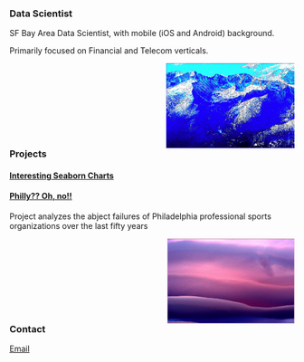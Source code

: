 ### Data Scientist

SF Bay Area Data Scientist, with mobile (iOS and Android) background.

Primarily focused on Financial and Telecom verticals.

<img style="float: right" src="15.PNG" height="150"><div style="clear:both">
### Projects

#### [Interesting Seaborn Charts](https://colab.research.google.com/drive/1wr1drwdu_s7UCa_qG6OqQdQtXm4RTanZ)

#### [Philly?? Oh, no!!](project1)

Project analyzes the abject failures of Philadelphia professional sports organizations over the last fifty years

<img style="float: right" src="03.PNG" height="150"><div style="clear:both">
### Contact​
[Email](mailto:tahoesw@gmail.com)
